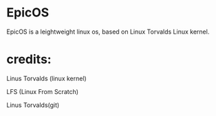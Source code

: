 # EpicOS
EpicOS is a leightweight linux os, based on Linux Torvalds Linux kernel.

# credits:
Linus Torvalds (linux kernel)

LFS (Linux From Scratch)

Linus Torvalds(git)

